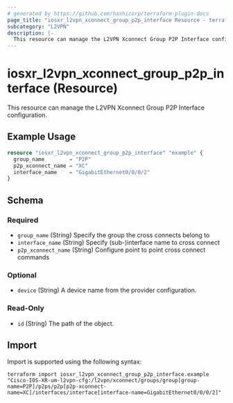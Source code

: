 ```yaml
---
# generated by https://github.com/hashicorp/terraform-plugin-docs
page_title: "iosxr_l2vpn_xconnect_group_p2p_interface Resource - terraform-provider-iosxr"
subcategory: "L2VPN"
description: |-
  This resource can manage the L2VPN Xconnect Group P2P Interface configuration.
---
```


# iosxr_l2vpn_xconnect_group_p2p_interface (Resource)

This resource can manage the L2VPN Xconnect Group P2P Interface configuration.

## Example Usage

```terraform
resource "iosxr_l2vpn_xconnect_group_p2p_interface" "example" {
  group_name        = "P2P"
  p2p_xconnect_name = "XC"
  interface_name    = "GigabitEthernet0/0/0/2"
}
```

<!-- schema generated by tfplugindocs -->
## Schema

### Required

- `group_name` (String) Specify the group the cross connects belong to
- `interface_name` (String) Specify (sub-)interface name to cross connect
- `p2p_xconnect_name` (String) Configure point to point cross connect commands

### Optional

- `device` (String) A device name from the provider configuration.

### Read-Only

- `id` (String) The path of the object.

## Import

Import is supported using the following syntax:

```shell
terraform import iosxr_l2vpn_xconnect_group_p2p_interface.example "Cisco-IOS-XR-um-l2vpn-cfg:/l2vpn/xconnect/groups/group[group-name=P2P]/p2ps/p2p[p2p-xconnect-name=XC]/interfaces/interface[interface-name=GigabitEthernet0/0/0/2]"
```
